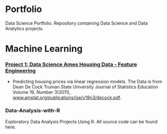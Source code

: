 # Portfolio
Data Science Portfolio. 
Repository containing Data Science and Data Analytics projects. 

# Machine Learning 
### [Project 1: Data Science Ames Housing Data - Feature Engineering](https://github.com/) 

* Predicting housing prices via linear regression models. The Data is from Dean De Cock Truman State University Journal of Statistics Education Volume 19, Number 3(2011), www.amstat.org/publications/jse/v19n3/decock.pdf. 


### Data-Analysis-with-R
Exploratory Data Analysis Projects Using R. All source code can be found here.
